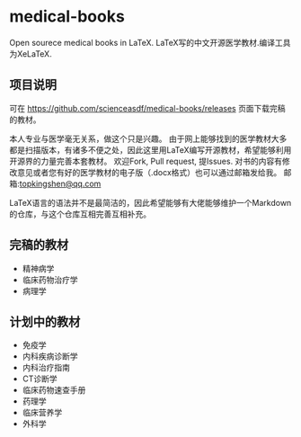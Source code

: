 # medical-books
Open sourece medical books in LaTeX. LaTeX写的中文开源医学教材.编译工具为XeLaTeX.

## 项目说明
可在 https://github.com/scienceasdf/medical-books/releases 
页面下载完稿的教材。
  
本人专业与医学毫无关系，做这个只是兴趣。
由于网上能够找到的医学教材大多都是扫描版本，有诸多不便之处，因此这里用LaTeX编写开源教材，希望能够利用开源界的力量完善本套教材。
欢迎Fork, Pull request, 提Issues. 对书的内容有修改意见或者您有好的医学教材的电子版（.docx格式）也可以通过邮箱发给我。
邮箱:topkingshen@qq.com 
  
LaTeX语言的语法并不是最简洁的，因此希望能够有大佬能够维护一个Markdown的仓库，与这个仓库互相完善互相补充。

## 完稿的教材
* 精神病学
* 临床药物治疗学
* 病理学


## 计划中的教材

* 免疫学
* 内科疾病诊断学
* 内科治疗指南
* CT诊断学
* 临床药物速查手册
* 药理学
* 临床营养学
* 外科学

